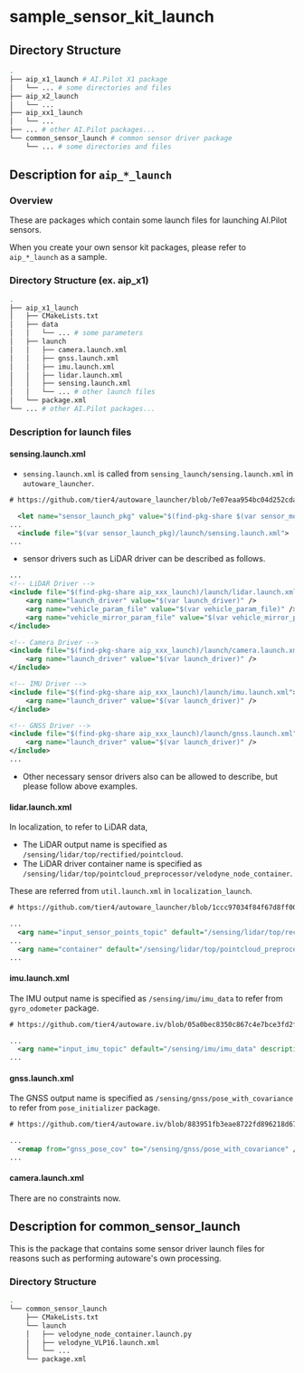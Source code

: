 # sample_sensor_kit_launch

## Directory Structure

```bash
.
├── aip_x1_launch # AI.Pilot X1 package
│   └── ... # some directories and files
├── aip_x2_launch
│   └── ...
├── aip_xx1_launch
│   └── ...
├── ... # other AI.Pilot packages...
└── common_sensor_launch # common sensor driver package
    └── ... # some directories and files
```

## Description for `aip_*_launch`

### Overview

These are packages which contain some launch files for launching AI.Pilot sensors.

When you create your own sensor kit packages, please refer to `aip_*_launch` as a sample.

### Directory Structure (ex. aip_x1)

```bash
.
├── aip_x1_launch
│   ├── CMakeLists.txt
│   ├── data
│   │   └── ... # some parameters
│   ├── launch
│   │   ├── camera.launch.xml
│   │   ├── gnss.launch.xml
│   │   ├── imu.launch.xml
│   │   ├── lidar.launch.xml
│   │   ├── sensing.launch.xml
│   │   └── ... # other launch files
│   └── package.xml
└── ... # other AI.Pilot packages...
```

### Description for launch files

#### sensing.launch.xml

- `sensing.launch.xml` is called from `sensing_launch/sensing.launch.xml` in `autoware_launcher`.

```xml
# https://github.com/tier4/autoware_launcher/blob/7e07eaa954bc04d252cda6b65bb7eae050ebdfb2/sensing_launch/package.xml

  <let name="sensor_launch_pkg" value="$(find-pkg-share $(var sensor_model)_launch)"/> # ex. sensor_model = aip_x1
...
  <include file="$(var sensor_launch_pkg)/launch/sensing.launch.xml">
...
```

- sensor drivers such as LiDAR driver can be described as follows.

```xml
...
<!-- LiDAR Driver -->
<include file="$(find-pkg-share aip_xxx_launch)/launch/lidar.launch.xml">
    <arg name="launch_driver" value="$(var launch_driver)" />
    <arg name="vehicle_param_file" value="$(var vehicle_param_file)" />
    <arg name="vehicle_mirror_param_file" value="$(var vehicle_mirror_param_file)" />
</include>

<!-- Camera Driver -->
<include file="$(find-pkg-share aip_xxx_launch)/launch/camera.launch.xml">
    <arg name="launch_driver" value="$(var launch_driver)" />
</include>

<!-- IMU Driver -->
<include file="$(find-pkg-share aip_xxx_launch)/launch/imu.launch.xml">
    <arg name="launch_driver" value="$(var launch_driver)" />
</include>

<!-- GNSS Driver -->
<include file="$(find-pkg-share aip_xxx_launch)/launch/gnss.launch.xml">
    <arg name="launch_driver" value="$(var launch_driver)" />
</include>
...
```

- Other necessary sensor drivers also can be allowed to describe, but please follow above examples.

#### lidar.launch.xml

In localization, to refer to LiDAR data,

- The LiDAR output name is specified as `/sensing/lidar/top/rectified/pointcloud`.
- The LiDAR driver container name is specified as `/sensing/lidar/top/pointcloud_preprocessor/velodyne_node_container`.

These are referred from `util.launch.xml` in `localization_launch`.

```xml
# https://github.com/tier4/autoware_launcher/blob/1ccc97034f84f67d8ff000a308b58ffa9be58091/localization_launch/launch/util/util.launch.xml

...
  <arg name="input_sensor_points_topic" default="/sensing/lidar/top/rectified/pointcloud" description="input topic name for raw pointcloud"/>
...
  <arg name="container" default="/sensing/lidar/top/pointcloud_preprocessor/velodyne_node_container"  description="container name"/>
...
```

#### imu.launch.xml

The IMU output name is specified as `/sensing/imu/imu_data` to refer from `gyro_odometer` package.

```xml
# https://github.com/tier4/autoware.iv/blob/05a0bec8350c867c4e7bce3fd2f3e63bc8c9168e/localization/twist_estimator/gyro_odometer/launch/gyro_odometer.launch.xml

...
  <arg name="input_imu_topic" default="/sensing/imu/imu_data" description="input imu topic name" />
...
```

#### gnss.launch.xml

The GNSS output name is specified as `/sensing/gnss/pose_with_covariance` to refer from `pose_initializer` package.

```xml
# https://github.com/tier4/autoware.iv/blob/883951fb3eae8722fd896218d6798b5e19cebc5c/localization/util/pose_initializer/launch/pose_initializer.launch.xml

...
  <remap from="gnss_pose_cov" to="/sensing/gnss/pose_with_covariance" />
...
```

#### camera.launch.xml

There are no constraints now.

## Description for common_sensor_launch

This is the package that contains some sensor driver launch files for reasons such as performing autoware's own processing.

### Directory Structure

```bash
.
└── common_sensor_launch
    ├── CMakeLists.txt
    └── launch
    │   ├── velodyne_node_container.launch.py
    │   ├── velodyne_VLP16.launch.xml
    │   └── ...
    └── package.xml
```

